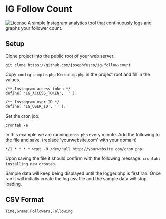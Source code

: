 # IG Follow Count
[![License](https://img.shields.io/badge/license-GPL--2.0%2B-green.svg)](http://www.gnu.org/licenses/gpl-2.0.html)
A simple Instagram analytics tool that continuously logs and graphs your follower count.

## Setup

Clone project into the public root of your web server.

```
git clone https://github.com/josephfusco/ig-follow-count
```

Copy `config-sample.php` to `config.php` in the project root and fill in the values.

```
/** Instagram access token */
define( 'IG_ACCESS_TOKEN', '' );

/** Instagram user ID */
define( 'IG_USER_ID', '' );
```

Set the cron job.

```
crontab -e
```

In this example we are running `cron.php` every minute. Add the following to the file and save. (replace 'yourwebsite.com' with your domain)

```
*/1 * * * * wget -O /dev/null http://yourwebsite.com/cron.php
```

Upon saving the file it should confirm with the following message: `crontab: installing new crontab`.

Sample data will keep being displayed until the logger.php is first ran. Once ran it will initially create the log.csv file and the sample data will stop loading.

## CSV Format

`Time,Grams,Followers,Following`
